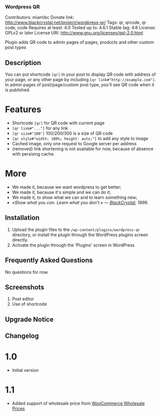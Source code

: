 ### Wordpress QR ###

Contributors: miamibc
Donate link: http://www.blackcrystal.net/project/wordpress-qr/
Tags: qr, qrcode, qr code, code
Requires at least: 4.0
Tested up to: 4.6.1
Stable tag: 4.6
License: GPLv2 or later
License URI: http://www.gnu.org/licenses/gpl-2.0.html

Plugin adds QR code to admin pages of pages, products and other custom post types

## Description ##

You can put shortcode `[qr]` in your post to display QR code with address of your page, or any other page by including `[qr link#"http://example.com"]`. In admin pages of post/page/custom post type, you'll see QR code when it is published.

# Features #

* Shortcode `[qr]` for QR code with current page
* `[qr link#"..."]` for any link
* `[qr size#"100"]` 100/200/300 is a size of QR code
* `[qr style#"width: 100%; height: auto;"]` to add any style to image
* Cached image, only one request to Google server per address
* (removed) link shortening is not available for now, because of absence with persising cache.

# More #

* We made it, because we want wordpress to get better;
* We made it, because it's simple and we can do it;
* We made it, to show what we can and to learn something new;
* *«Show what you can. Learn what you don’t.» — [BlackCrystal](http://www.blackcrystalnet/), 1999.*

## Installation ##

1. Upload the plugin files to the `/wp-content/plugins/wordpress-qr` directory, or install the plugin through the WordPress plugins screen directly.
2. Activate the plugin through the 'Plugins' screen in WordPress


## Frequently Asked Questions ##

No questions for now

## Screenshots ##

1. Post editor
2. Use of shortcode

## Upgrade Notice ##



## Changelog ##

# 1.0 #
* Initial version

# 1.1 #
* Added support of wholesale price from [WooCommerce Wholesale Prices](https://wholesalesuiteplugin.com)
